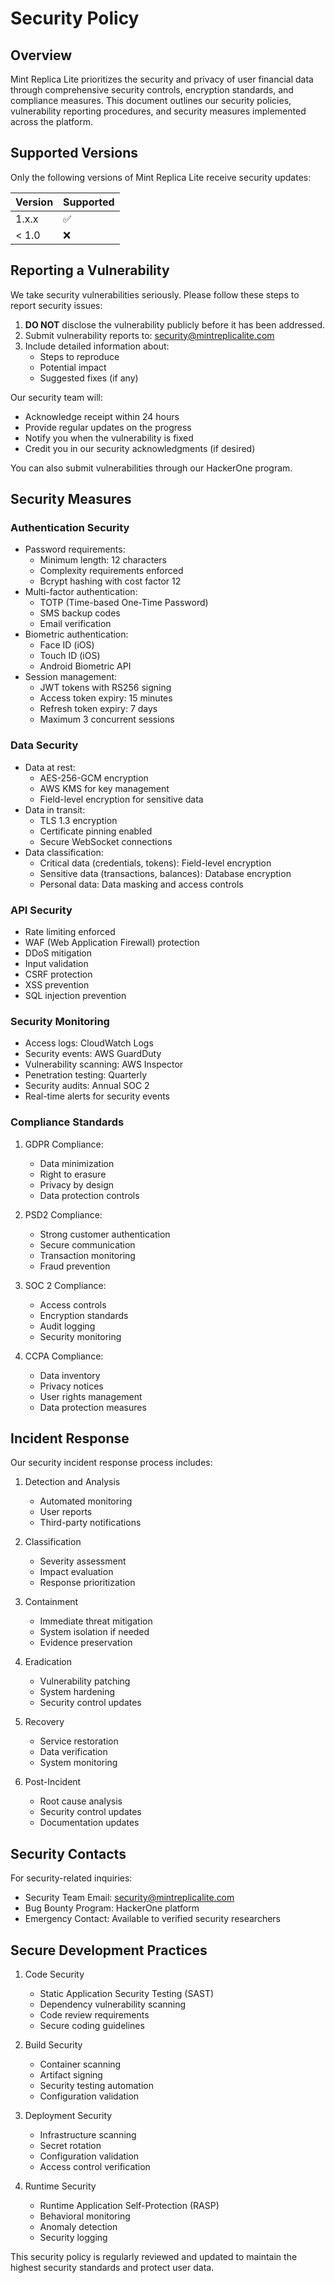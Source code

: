 # Security Policy

## Overview

Mint Replica Lite prioritizes the security and privacy of user financial data through comprehensive security controls, encryption standards, and compliance measures. This document outlines our security policies, vulnerability reporting procedures, and security measures implemented across the platform.

## Supported Versions

Only the following versions of Mint Replica Lite receive security updates:

| Version | Supported          |
| ------- | ------------------ |
| 1.x.x   | :white_check_mark: |
| < 1.0   | :x:                |

## Reporting a Vulnerability

We take security vulnerabilities seriously. Please follow these steps to report security issues:

1. **DO NOT** disclose the vulnerability publicly before it has been addressed.
2. Submit vulnerability reports to: security@mintreplicalite.com
3. Include detailed information about:
   - Steps to reproduce
   - Potential impact
   - Suggested fixes (if any)

Our security team will:
- Acknowledge receipt within 24 hours
- Provide regular updates on the progress
- Notify you when the vulnerability is fixed
- Credit you in our security acknowledgments (if desired)

You can also submit vulnerabilities through our HackerOne program.

## Security Measures

### Authentication Security
- Password requirements:
  - Minimum length: 12 characters
  - Complexity requirements enforced
  - Bcrypt hashing with cost factor 12
- Multi-factor authentication:
  - TOTP (Time-based One-Time Password)
  - SMS backup codes
  - Email verification
- Biometric authentication:
  - Face ID (iOS)
  - Touch ID (iOS)
  - Android Biometric API
- Session management:
  - JWT tokens with RS256 signing
  - Access token expiry: 15 minutes
  - Refresh token expiry: 7 days
  - Maximum 3 concurrent sessions

### Data Security
- Data at rest:
  - AES-256-GCM encryption
  - AWS KMS for key management
  - Field-level encryption for sensitive data
- Data in transit:
  - TLS 1.3 encryption
  - Certificate pinning enabled
  - Secure WebSocket connections
- Data classification:
  - Critical data (credentials, tokens): Field-level encryption
  - Sensitive data (transactions, balances): Database encryption
  - Personal data: Data masking and access controls

### API Security
- Rate limiting enforced
- WAF (Web Application Firewall) protection
- DDoS mitigation
- Input validation
- CSRF protection
- XSS prevention
- SQL injection prevention

### Security Monitoring
- Access logs: CloudWatch Logs
- Security events: AWS GuardDuty
- Vulnerability scanning: AWS Inspector
- Penetration testing: Quarterly
- Security audits: Annual SOC 2
- Real-time alerts for security events

### Compliance Standards
1. GDPR Compliance:
   - Data minimization
   - Right to erasure
   - Privacy by design
   - Data protection controls

2. PSD2 Compliance:
   - Strong customer authentication
   - Secure communication
   - Transaction monitoring
   - Fraud prevention

3. SOC 2 Compliance:
   - Access controls
   - Encryption standards
   - Audit logging
   - Security monitoring

4. CCPA Compliance:
   - Data inventory
   - Privacy notices
   - User rights management
   - Data protection measures

## Incident Response

Our security incident response process includes:

1. Detection and Analysis
   - Automated monitoring
   - User reports
   - Third-party notifications

2. Classification
   - Severity assessment
   - Impact evaluation
   - Response prioritization

3. Containment
   - Immediate threat mitigation
   - System isolation if needed
   - Evidence preservation

4. Eradication
   - Vulnerability patching
   - System hardening
   - Security control updates

5. Recovery
   - Service restoration
   - Data verification
   - System monitoring

6. Post-Incident
   - Root cause analysis
   - Security control updates
   - Documentation updates

## Security Contacts

For security-related inquiries:
- Security Team Email: security@mintreplicalite.com
- Bug Bounty Program: HackerOne platform
- Emergency Contact: Available to verified security researchers

## Secure Development Practices

1. Code Security
   - Static Application Security Testing (SAST)
   - Dependency vulnerability scanning
   - Code review requirements
   - Secure coding guidelines

2. Build Security
   - Container scanning
   - Artifact signing
   - Security testing automation
   - Configuration validation

3. Deployment Security
   - Infrastructure scanning
   - Secret rotation
   - Configuration validation
   - Access control verification

4. Runtime Security
   - Runtime Application Self-Protection (RASP)
   - Behavioral monitoring
   - Anomaly detection
   - Security logging

This security policy is regularly reviewed and updated to maintain the highest security standards and protect user data.